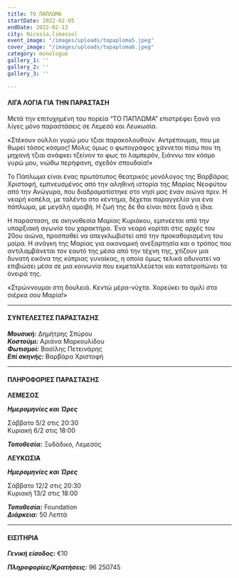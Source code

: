 ```yaml
---
title: ΤΟ ΠΑΠΛΩΜΑ
startDate: 2022-02-05
endDate: 2022-02-13
city: Nicosia,limassol
event_image: "/images/uploads/topaploma5.jpeg"
cover_image: "/images/uploads/topaploma6.jpeg"
category: monologue
gallery_1: ''
gallery_2: ''
gallery_3: ''

---
```

#### ΛΙΓΑ ΛΟΓΙΑ ΓΙΑ ΤΗΝ ΠΑΡΑΣΤΑΣΗ

Μετά την επιτυχημένη του πορεία “ΤΟ ΠΑΠΛΩΜΑ” επιστρέφει ξανά για λίγες μόνο παραστάσεις σε Λεμεσό και Λευκωσία.

«Στέκουν ούλλοι γυρώ μου τζιαι παρακολουθούν. Αντρέπουμαι, που με θωρεί τόσος κόσμος! Μολις όμως ο φωτογράφος χάννεται πίσω που τη μηχανή τζιαι ανάφκει τζείνον το φως το λαμπερόν, ξιάννω τον κόσμο γυρώ μου, νιώθω περήφανη, σχεδόν σπουδαία!»

Το Πάπλωμα είναι ένας πρωτότυπος θεατρικός μονόλογος της Βαρβάρας Χριστοφή, εμπνευσμένος από την αληθινή ιστορία της Μαρίας Νεοφύτου από την Ανώγυρα, που διαδραματίστηκε στο νησί μας έναν αιώνα πριν. Η νεαρή κοπέλα, με ταλέντο στο κέντημα, δέχεται παραγγελία για ένα πάπλωμα, με μεγάλη αμοιβή. Η ζωή της δε θα είναι πότε ξανά η ίδια.

Η παράσταση, σε σκηνοθεσία Μαρίας Κυριάκου, εμπνέεται από την υπαρξιακή αγωνία του χαρακτήρα. Ένα νεαρό κορίτσι στις αρχές του 20ου αιώνα, προσπαθεί να απεγκλωβιστεί από την προκαθορισμένη του μοίρα. Η ανάγκη της Μαρίας για οικονομική ανεξαρτησία και ο τρόπος που αντιλαμβάνεται τον εαυτό της μέσα από την τέχνη της, χτίζουν μια δυνατή εικόνα της κύπριας γυναίκας, η οποία όμως τελικά αδυνατεί να επιβιώσει μέσα σε μια κοινωνία που εκμεταλλεύεται και κατατροπώνει τα όνειρά της.

«Στρώννουμαι στη δουλειά. Κεντώ μέρα-νύχτα. Χορεύκει το σμιλί στα σιέρκα σου Μαρία!»

***

#### ΣΥΝΤΕΛΕΣΤΕΣ ΠΑΡΑΣΤΑΣΗΣ

**_Μουσική:_** Δημήτρης Σπύρου  
**_Κοστούμι:_** Aριάνα Μαρκουλίδου  
**_Φωτισμοί:_** Βασίλης Πετεινάρης  
**_Επί σκηνής:_** Βαρβάρα Χριστοφή

***

#### ΠΛΗΡΟΦΟΡΙΕΣ ΠΑΡΑΣΤΑΣΗΣ

**ΛΕΜΕΣΟΣ**

**_Ημερομηνίες και Ώρες_**

Σάββατο 5/2 στις 20:30  
Κυριακή 6/2 στις 18:00

**_Τοποθεσία:_** Ξυδάδικο, Λεμεσός

**ΛΕΥΚΩΣΙΑ**

**_Ημερομηνίες και Ώρες_**

Σάββατο 12/2 στις 20:30  
Κυριακή 13/2 στις 18:00

**_Τοποθεσία:_**  Foundation  
**_Διάρκεια:_** 50 Λεπτά

***

#### ΕΙΣΙΤΗΡΙΑ

**_Γενική είσοδος:_** €10

**_Πληροφορίες/Κρατήσεις:_** 96 250745